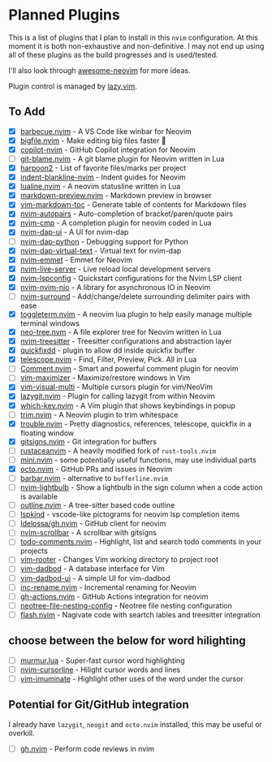 # Planned Plugins

This is a list of plugins that I plan to install in this `nvim` configuration.
At this moment it is both non-exhaustive and non-definitive. I may not end up
using all of these plugins as the build progresses and is used/tested.

I'll also look through [awesome-neovim](https://github.com/rockerBOO/awesome-neovim) for more ideas.

Plugin control is managed by [lazy.vim](https://github.com/folke/lazy.nvim).

## To Add

- [x] [barbecue.nvim](https://github.com/utilyre/barbecue.nvim) - A VS Code like winbar for Neovim
- [x] [bigfile.nvim](https://github.com/LunarVim/bigfile.nvim) - Make editing big files faster 🚀
- [x] [copilot-nvim](https://github.com/github/copilot.vim) - GitHub Copilot integration for Neovim
- [ ] [git-blame.nvim](https://github.com/f-person/git-blame.nvim) - A git blame plugin for Neovim written in Lua
- [x] [harpoon2](https://github.com/ThePrimeagen/harpoon) - List of favorite files/marks per project
- [x] [indent-blankline-nvim](https://github.com/lukas-reineke/indent-blankline.nvim) - Indent guides for Neovim
- [x] [lualine.nvim](https://github.com/nvim-lualine/lualine.nvim) - A neovim statusline written in Lua
- [x] [markdown-preview.nvim](https://github.com/iamcco/markdown-preview.nvim) - Markdown preview in browser
- [x] [vim-markdown-toc](https://github.com/mzlogin/vim-markdown-toc) - Generate table of contents for Markdown files
- [x] [nvim-autopairs](https://github.com/windwp/nvim-autopairs) - Auto-completion of bracket/paren/quote pairs
- [x] [nvim-cmp](https://github.com/hrsh7th/nvim-cmp) - A completion plugin for neovim coded in Lua
- [x] [nvim-dap-ui](https://github.com/rcarriga/nvim-dap-ui) - A UI for nvim-dap
- [ ] [nvim-dap-python](https://github.com/mfussenegger/nvim-dap-python) - Debugging support for Python
- [x] [nvim-dap-virtual-text](https://github.com/theHamsta/nvim-dap-virtual-text) - Virtual text for nvim-dap
- [x] [nvim-emmet](https://github.com/olrtg/nvim-emmet) - Emmet for Neovim
- [x] [nvim-live-server](barrett-ruth/live-server.nvim) - Live reload local development servers
- [x] [nvim-lspconfig](https://github.com/neovim/nvim-lspconfig) - Quickstart configurations for the Nvim LSP client
- [x] [nvim-nvim-nio](nvim-neotest/nvim-nio) - A library for asynchronous IO in Neovim
- [ ] [nvim-surround](https://github.com/kylechui/nvim-surround) - Add/change/delete surrounding delimiter pairs with ease
- [x] [toggleterm.nvim](akinsho/nvim-toggleterm.lua) - A neovim lua plugin to help easily manage multiple terminal windows
- [x] [neo-tree.nvm](https://github.com/nvim-neo-tree/neo-tree.nvim) - A file explorer tree for Neovim written in Lua
- [x] [nvim-treesitter](https://github.com/nvim-treesitter/nvim-treesitter) - Treesitter configurations and abstraction layer
- [x] [quickfixdd](https://github.com/TamaMcGlinn/quickfixdd) - plugin to allow dd inside quickfix buffer
- [x] [telescope.nvim](https://github.com/nvim-telescope/telescope.nvim) - Find, Filter, Preview, Pick. All in Lua
- [ ] [Comment.nvim](https://github.com/numToStr/Comment.nvim) - Smart and powerful comment plugin for neovim
- [ ] [vim-maximizer](https://github.com/szw/vim-maximizer) - Maximize/restore windows in Vim
- [x] [vim-visual-multi](https://github.com/mg979/vim-visual-multi) - Multiple cursors plugin for vim/NeoVim
- [x] [lazygit.nvim](https://github.com/kdheepak/lazygit.nvim) - Plugin for calling lazygit from within Neovim
- [x] [which-key.nvim](folke/which-key.nvim) - A Vim plugin that shows keybindings in popup
- [ ] [trim.nvim](https://github.com/cappyzawa/trim.nvim) - A Neovim plugin to trim whitespace
- [x] [trouble.nvim](https://github.com/folke/trouble.nvim) - Pretty diagnostics, references, telescope, quickfix in a floating window
- [x] [gitsigns.nvim](https://github.com/lewis6991/gitsigns.nvim) - Git integration for buffers
- [ ] [rustaceanvim](https://github.com/mrcjkb/rustaceanvim) - A heavily modified fork of `rust-tools.nvim`
- [ ] [mini.nvim](https://github.com/echasnovski/mini.nvim) - some potentially useful functions, may use individual parts
- [x] [octo.nvim](https://github.com/pwntester/octo.nvim) - GitHub PRs and issues in Neovim
- [ ] [barbar.nvim](https://github.com/romgrk/barbar.nvim) - alternative to `bufferline.nvim`
- [ ] [nvim-lightbulb](https://github.com/kosayoda/nvim-lightbulb) - Show a lightbulb in the sign column when a code action is available
- [ ] [outline.nvim](https://github.com/onsails/lspkind.nvim) - A tree-sitter based code outline
- [ ] [lspkind](https://github.com/onsails/lspkind.nvim) - vscode-like pictograms for neovim lsp completion items
- [ ] [ldelossa/gh.nvim](https://github.com/ldelossa/gh.nvim) - GitHub client for neovim
- [ ] [nvim-scrollbar](https://github.com/ldelossa/gh.nvim) - A scrollbar with gitsigns
- [ ] [todo-comments.nvim](https://github.com/folke/todo-comments.nvim) - Highlight, list and search todo comments in your projects
- [ ] [vim-rooter](https://github.com/airblade/vim-rooter) - Changes Vim working directory to project root
- [ ] [vim-dadbod](https://github.com/tpope/vim-dadbod) - A database interface for Vim
- [ ] [vim-dadbod-ui](https://github.com/kristijanhusak/vim-dadbod-ui) - A simple UI for vim-dadbod
- [ ] [inc-rename.nvim](https://github.com/smjonas/inc-rename.nvim) - Incremental renaming for Neovim
- [ ] [gh-actions.nvim](https://github.com/topaxi/gh-actions.nvim) - GitHub Actions integration for neovim
- [ ] [neotree-file-nesting-config](https://github.com/saifulapm/neotree-file-nesting-config) - Neotree file nesting configuration
- [ ] [flash.nvim](https://github.com/folke/flash.nvim) - Nagivate code with seartch lables and treesitter integration

## choose between the below for word hilighting

- [ ] [murmur.lua](https://github.com/nyngwang/murmur.lua) - Super-fast cursor word highlighting
- [ ] [nvim-cursorline](https://github.com/yamatsum/nvim-cursorline) - Hilight cursor words and lines
- [ ] [vim-imuminate](https://github.com/RRethy/vim-illuminate) - Highlight other uses of the word under the cursor

## Potential for Git/GitHub integration

I already have `lazygit`, `neogit` and `octo.nvim` installed, this may be useful or overkill.
- [ ] [gh.nvim](https://github.com/ldelossa/gh.nvim) - Perform code reviews in nvim
